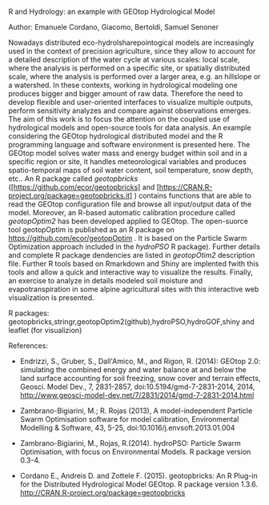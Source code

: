 R and  Hydrology: an example with GEOtop Hydrological Model

Author: Emanuele Cordano, Giacomo, Bertoldi, Samuel Senoner

Nowadays distributed eco-hydrolsharepointogical models are increasingly used in the context of precision agriculture, since they allow to account for a detailed description of the water cycle at various scales: local scale, where the analysis is performed on a specific site, or spatially distributed scale, where the analysis is performed over a larger area, e.g. an
hillslope or a watershed. In these contexts, working in hydrological modeling one produces bigger and bigger amount of raw data. Therefore the need to develop flexible and user-oriented interfaces to visualize multiple outputs, perform sensitivity analyzes and compare
against observations emerges. The aim of this work is to focus the attention on the
coupled use of hydrological models and open-source tools for data analysis. An example
considering the GEOtop hydrological distributed model and the R programming language
and software environment is presented here. The GEOtop model solves water mass and
energy budget within soil and in a specific region or site, it handles meteorological
variables and produces spatio-temporal maps of soil water content, soil temperature, snow
depth, etc.. An R package called *geotopbricks* ([https://github.com/ecor/geotopbricks] and [https://CRAN.R-project.org/package=geotopbricks.it] ) contains functions that are able to read the GEOtop configuration file and browse all input/output data of the model. Moreover, an R-based automatic calibration procedure
called *geotopOptim2* has been developed applied to GEOtop. The open-suorce tool
geotopOptim is published as an R package on https://github.com/ecor/geotopOptim . It is
based on the Particle Swarm Optimization approach included in the *hydroPSO*  R
package). Further details and complete R package dendencies are listed in *geotopOtim2* description file. Further R tools based on Rmarkdown and Shiny are implented fwith this tools and  allow a quick and interactive
way to visualize the results. Finally, an exercise to analyze in details modeled soil moisture and
evapotranspiration in some alpine agricultural sites with this interactive web visualization is
presented.

R packages: geotopbricks,stringr,geotopOptim2(github),hydroPSO,hydroGOF,shiny and leaflet (for visualizion)

References:

- Endrizzi, S., Gruber, S., Dall'Amico, M., and Rigon, R. (2014): GEOtop 2.0: simulating the combined energy and water balance at and below the land surface accounting for soil freezing, snow cover and terrain effects, Geosci. Model Dev., 7, 2831-2857, doi:10.5194/gmd-7-2831-2014, 2014, http://www.geosci-model-dev.net/7/2831/2014/gmd-7-2831-2014.html

- Zambrano-Bigiarini, M.; R. Rojas (2013), A model-independent Particle Swarm Optimisation software for model
 calibration, Environmental Modelling & Software, 43, 5-25, doi:10.1016/j.envsoft.2013.01.004

-  Zambrano-Bigiarini, M., Rojas, R.(2014). hydroPSO: Particle Swarm Optimisation, with focus on Environmental Models. R
  package version 0.3-4.

- Cordano E.,  Andreis D. and Zottele F. (2015). geotopbricks: An R Plug-in for the Distributed
  Hydrological Model GEOtop. R package version 1.3.6. http://CRAN.R-project.org/package=geotopbricks




